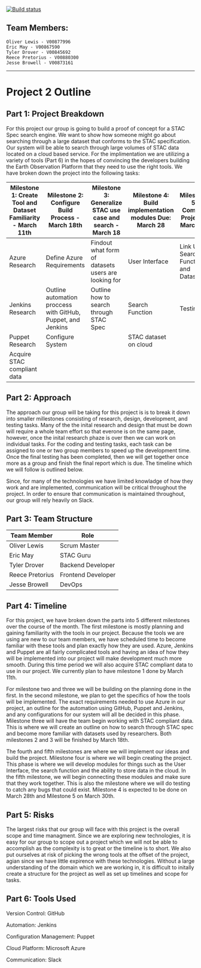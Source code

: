 [![Build status](https://travis-ci.org/seng371-2019/Project.svg?master)](https://travis-ci.org/seng371-2019)

## Team Members:
```
Oliver Lewis - V00877996
Eric May - V00867590
Tyler Drover - V00845692
Reece Pretorius - V00880300
Jesse Browell - V00873161
```
___
# Project 2 Outline
## Part 1: Project Breakdown
For this project our group is going to build a proof of concept for a STAC Spec search engine. We want to show how someone might go about searching through a large dataset that conforms to the STAC specification. Our system will be able to search through large volumes of STAC data located on a cloud based service. For the implimentation we are utilizing a variety of tools (Part 6) in the hopes of convincing the developers building the Earth Observation Platform that they need to use the right tools. We have broken down the project into the following tasks:

Milestone 1: Create Tool and Dataset Familiarity - March 11th | Milestone 2: Configure Build Process - March 18th | Milestone 3: Generalize STAC use case and search - March 18 | Milestone 4: Build implementation modules Due: March 28 | Milestone 5: Compile Project - March 30
--- | --- | --- | --- | ---
Azure Research | Define Azure Requirements | Findout what form of datasets users are looking for | User Interface | Link UI, Search Function, and Dataset
Jenkins Research | Outline automation proccess with GitHub, Puppet, and Jenkins | Outline how to search through STAC Spec | Search Function | Testing
Puppet Research | Configure System | | STAC dataset on cloud |
Acquire STAC compliant data | | | |

## Part 2: Approach
The approach our group will be taking for this project is is to break it down into smaller millestones consisting of research, design, development, and testing tasks. Many of the the inital research and design that must be down will require a whole team effort so that everone is on the same page, however, once the inital research phaze is over then we can work on individual tasks. For the coding and testing tasks, each task can be assigned to one or two group members to speed up the development time. Once the final testing has been completed, then we will get together once more as a group and finish the final report which is due. The timeline which we will follow is outlined below. 

Since, for many of the technologies we have limited knowladge of how they work and are implemented, communication will be critical throughout the project. In order to ensure that communication is maintained throughout, our group will rely heavily on Slack.
 
## Part 3: Team Structure
 Team Member | Role
 --- | ---
 Oliver Lewis | Scrum Master
 Eric May | STAC Guru
 Tyler Drover | Backend Developer
 Reece Pretorius | Frontend Developer
 Jesse Browell | DevOps
 
## Part 4: Timeline
For this project, we have broken down the parts into 5 different milestones over the course of the month. The first milestone is mostly planning and gaining familiarity with the tools in our project. Because the tools we are using are new to our team members, we have scheduled time to become familiar with these tools and plan exactly how they are used. Azure, Jenkins and Puppet are all fairly complicated tools and having an idea of how they will be implemented into our project will make development much more smooth. During this time period we will also acquire STAC compliant data to use in our project. We currently plan to have milestone 1 done by March 11th. 

For milestone two and three we will be building on the planning done in the first. In the second milestone, we plan to get the specifics of how the tools will be implemented. The exact requirements needed to use Azure in our project, an outline for the automation using GitHub, Puppet and Jenkins, and any configurations for our system will all be decided in this phase. Milestone three will have the team begin working with STAC compliant data. This is where we will create an outline on how to search through STAC spec and become more familiar with datasets used by researchers. Both milestones 2 and 3 will be finished by March 18th.

The fourth and fifth milestones are where we will implement our ideas and build the project. Milestone four is where we will begin creating the project. This phase is where we will develop modules for things such as the User Interface, the search function and the ability to store data in the cloud. In the fifth milestone, we will begin connecting these modules and make sure that they work together. This is also the milestone where we will do testing to catch any bugs that could exist. Milestone 4 is expected to be done on March 28th and Milestone 5 on March 30th.

 
## Part 5: Risks
The largest risks that our group will face with this project is the overall scope and time managment. Since we are exploring new technologies, it is easy for our group to scope out a project which we will not be able to accomplish as the complexity is to great or the timeline is to short. We also put ourselves at risk of picking the wrong tools at the offset of the project, agian since we have little expirence with these technologies. Without a large understanding of the domain which we are working in, it is difficult to initally create a structure for the project as well as set up timelines and scope for tasks. 
 
## Part 6: Tools Used
Version Control: GitHub

Automation: Jenkins

Configuration Management: Puppet

Cloud Platform: Microsoft Azure

Communication: Slack
